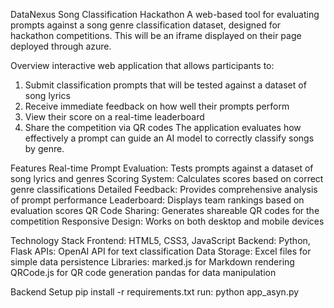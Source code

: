 DataNexus Song Classification Hackathon
A web-based tool for evaluating prompts against a song genre classification dataset, designed for hackathon competitions. This will be an iframe displayed on their page deployed through azure.

Overview
interactive web application that allows participants to:

  1. Submit classification prompts that will be tested against a dataset of song lyrics
  2. Receive immediate feedback on how well their prompts perform
  3. View their score on a real-time leaderboard
  4. Share the competition via QR codes
The application evaluates how effectively a prompt can guide an AI model to correctly classify songs by genre.

Features
  Real-time Prompt Evaluation: Tests prompts against a dataset of song lyrics and genres
  Scoring System: Calculates scores based on correct genre classifications
  Detailed Feedback: Provides comprehensive analysis of prompt performance
  Leaderboard: Displays team rankings based on evaluation scores
  QR Code Sharing: Generates shareable QR codes for the competition
  Responsive Design: Works on both desktop and mobile devices

Technology Stack
  Frontend: HTML5, CSS3, JavaScript
  Backend: Python, Flask
  APIs: OpenAI API for text classification
  Data Storage: Excel files for simple data persistence
  Libraries:
     marked.js for Markdown rendering
     QRCode.js for QR code generation
     pandas for data manipulation

Backend Setup
  pip install -r requirements.txt
  run: python app_asyn.py
